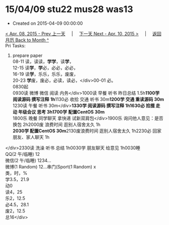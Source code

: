 # 15/04/09 stu22 mus28 was13

* Created on 2015-04-09 00:00:00

[&lt; Apr. 08, 2015 - Prev 上一天](d08.md)     \|     [下一天 Next - Apr. 10, 2015 &gt;](d10.md)     \|     [返回月历 Back to Month ^](index.md)   
Pri Tasks:  
1. prepare paper  
08-11 读，读读，**学学**，读**学**，  
12-15 读**学**，**学**必，必必，必必，  
16-19 读**学**，乐乐，乐乐，废废，  
20-23 **学**废，废必，必读，读必，&lt;/div&gt;00-01 必。  
0830起  
0930读 微博 微信 阅读 内务&lt;/div&gt;1000读 早餐 听书 昨日总结 1.5h**1100学 阅读源码 撰写注释** **1h**1130必 收拾 交通 听书 30m**1200学 交通 重读源码 30m**  
1230读 午餐 听书 30m&lt;/div&gt;**1330学 阅读源码 撰写注释** **1h1630必 拾掇 走动 年级会议 思考 3h1700学** **配置CentOS 30m**  
1800乐 晚餐 同学聊天 拿快递 试新双肩包&lt;/div&gt;1900乐 询问他人意见：是否换包 2h2000废 浪费时间 逛别人宿舍太久 1h  
**2030学 配置CentOS 30m**2130废浪费时间 逛别人宿舍太久 1h2230必 回家 朋友、家人聊天 1h  
  
&lt;/div&gt;2330读 洗澡 听书 总结 1h0030学 朋友聊天 给意见 1h0030睡  
QQ\(2 午/临睡\) 12  
微信\(2 午/临睡\) 1234…  
微博\(1 Random\) 12…串门\(Sport\(1 Random\) x  
类，时，%  
学3.5，21.9  
动0  
读4，25  
乐2，12.5  
必4.5，28.1  
废2，12.5  
总16&lt;/div&gt;

